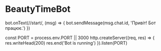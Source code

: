 # BeautyTimeBot

bot.onText(/\/start/, (msg) => {
bot.sendMessage(msg.chat.id, 'Привіт! Бот працює.')
})

const PORT = process.env.PORT || 3000
http.createServer((req, res) => {
res.writeHead(200)
res.end('Bot is running')
}).listen(PORT)
